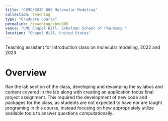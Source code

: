 ```yaml
---
title: "CBMC/BOIC 805 Molecular Modeling"
collection: teaching
type: "Graduate course"
permalink: /teaching/cbmc805
venue: "UNC Chapel Hill, Eshelman School of Pharmacy "
location: "Chapel Hill, United States"
---
```


Teaching assistant for introduction class on molecular modeling, 2022 and 2023

Overview
======
Ran the lab section of the class, developing and revamping the syllabus and content covered in the lab along with creating an application focus final project assignment.
This required the development of new code and packages for the class, as students are not expected to have nor are taught programing in this course, instead focusing on how appropriately utilize available tools to answer questions computationally.
